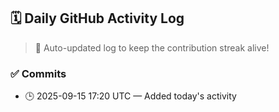 ## 🗓️ Daily GitHub Activity Log

> 🤖 Auto-updated log to keep the contribution streak alive!

### ✅ Commits

- 🕒 2025-09-15 17:20 UTC — Added today's activity


